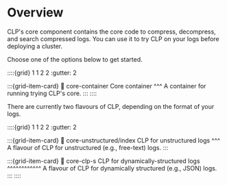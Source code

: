 # Overview

CLP's core component contains the core code to compress, decompress, and search compressed logs. You
can use it to try CLP on your logs before deploying a cluster.

Choose one of the options below to get started.

::::{grid} 1 1 2 2
:gutter: 2

:::{grid-item-card}
:link: core-container
Core container
^^^
A container for running trying CLP's core.
:::
::::

There are currently two flavours of CLP, depending on the format of your logs.

::::{grid} 1 1 2 2
:gutter: 2

:::{grid-item-card}
:link: core-unstructured/index
CLP for unstructured logs
^^^
A flavour of CLP for unstructured (e.g., free-text) logs.
:::

:::{grid-item-card}
:link: core-clp-s
CLP for dynamically-structured logs
^^^^^^^^^^^^
A flavour of CLP for dynamically structured (e.g., JSON) logs.
:::
::::
